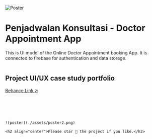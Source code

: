 ![Poster](*assets/Medic.ly_poster1.png?raw=true "")

# Penjadwalan Konsultasi - Doctor Appointment App

This is UI model of the Online Doctor Appointment booking App. It is connected to firebase for authentication and data storage.

<p align="center">
<a href="https://*hits.seeyoufarm.com"><img src=""/></a>

<h2>Project UI/UX case study portfolio</h2>

[Behance Link :arrow_upper_right:](https://*www.behance.net/gallery/118230811/Doctor-Appointment-App)
<br/>
<br/>


```




![poster](./assets/poster2.png)

<h2 align="center">Please star 🌟 the project if you like.</h2>
